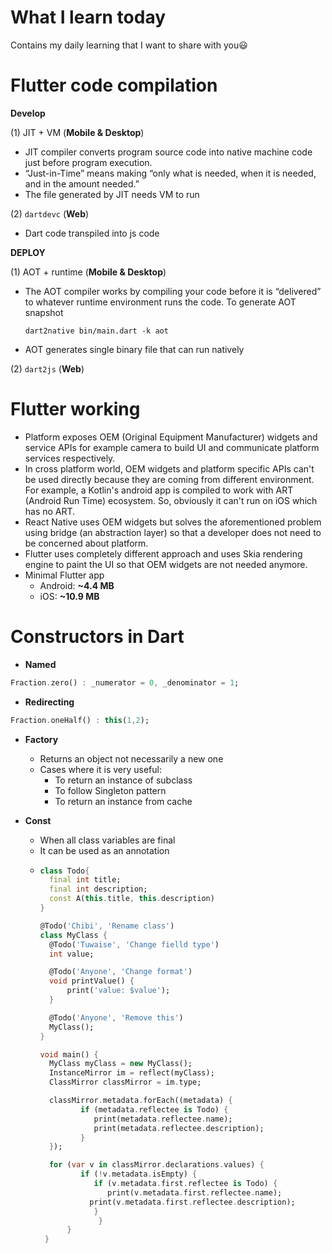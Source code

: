 
# What I learn today
Contains my daily learning that I want to share with you😃

# Flutter code compilation
**Develop**

(1) JIT + VM (**Mobile & Desktop**)
 - JIT compiler converts program source code into native machine code just before program execution.
 - “Just-in-Time” means making “only what is needed, when it is needed, and in the amount needed.”
 - The file generated by JIT needs VM to run

(2) `dartdevc` (**Web**)
- Dart code transpiled into js code

**DEPLOY**

(1) AOT + runtime (**Mobile & Desktop**)
 - The AOT compiler works by compiling your code before it is “delivered” to whatever runtime environment runs the code. To generate AOT snapshot

	 ```dart2native bin/main.dart -k aot```

 - AOT generates single binary file that can run natively

(2) `dart2js` (**Web**)

# Flutter working

 - Platform exposes OEM (Original Equipment Manufacturer) widgets and service APIs for example camera to build UI and communicate platform services respectively.
 - In cross platform world, OEM widgets and platform specific APIs can't be used directly because they are coming from different environment. For example, a Kotlin's android app is compiled to work with ART (Android Run Time) ecosystem. So, obviously it can't run on iOS which has no ART. 
 - React Native uses OEM widgets but solves the aforementioned problem using bridge (an abstraction layer) so that a developer does not need to be concerned about platform.
 - Flutter uses completely different approach and uses Skia rendering engine to paint the UI so that OEM widgets are not needed anymore.
 - Minimal Flutter app
    - Android: **~4.4 MB**
    - iOS: **~10.9 MB**

# Constructors in Dart
- **Named**
```dart
Fraction.zero() : _numerator = 0, _denominator = 1;
```
- **Redirecting**
```dart
Fraction.oneHalf() : this(1,2);
```
- **Factory** 
	- Returns an object not necessarily a new one
	- Cases where it is very useful:
		- To return an instance of subclass
		- To follow Singleton pattern
		- To return an instance from cache

- **Const**
	- When all class variables are final
	- It can be used as an annotation
	- ```dart
	  class Todo{
		final int title;
		final int description;
		const A(this.title, this.description)
	  }
	  
	  @Todo('Chibi', 'Rename class')
	  class MyClass {
  	    @Todo('Tuwaise', 'Change fielld type')
  	    int value;

  	    @Todo('Anyone', 'Change format')
  	    void printValue() {
    		print('value: $value');
  	    }

  	    @Todo('Anyone', 'Remove this')
  	    MyClass();
	  }
	  
	  void main() {
  		MyClass myClass = new MyClass();
  		InstanceMirror im = reflect(myClass);
  		ClassMirror classMirror = im.type;

  		classMirror.metadata.forEach((metadata) {
    		   if (metadata.reflectee is Todo) {
      		      print(metadata.reflectee.name);
      		      print(metadata.reflectee.description);
    		   }
  		});

  		for (var v in classMirror.declarations.values) {
    		   if (!v.metadata.isEmpty) {
      		      if (v.metadata.first.reflectee is Todo) {
        	         print(v.metadata.first.reflectee.name);
		         print(v.metadata.first.reflectee.description);
      		      }
    	           }
  	        }
	   }
 	  ```
 

